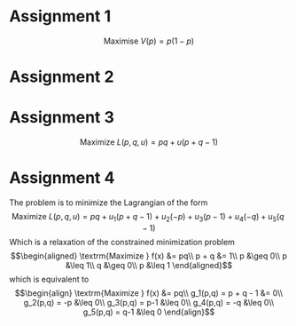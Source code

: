 # Assignment 1
$$\textrm{Maximise } V(p)=p(1-p)$$
# Assignment 2
# Assignment 3
$$\textrm{Maximize }L(p,q,u) = pq + u(p+q-1)$$
# Assignment 4
The problem is to minimize the Lagrangian of the form
$$\textrm{Maximize }L(p,q,u) = pq + u_1(p+q-1) + u_2(-p) + u_3(p-1) + u_4(-q) + u_5(q-1)$$
Which is a relaxation of the constrained minimization problem
$$\begin{aligned}
\textrm{Maximize } f(x) &= pq\\ p + q &= 1\\ p &\geq 0\\ p &\leq 1\\ q &\geq 0\\ p &\leq 1 \end{aligned}$$
which is equivalent to
$$\begin{align}
\textrm{Maximize } f(x) &= pq\\ g_1(p,q) = p + q - 1 &= 0\\ g_2(p,q) = -p  &\leq 0\\ g_3(p,q) = p-1 &\leq 0\\ g_4(p,q) = -q  &\leq 0\\ g_5(p,q) = q-1 &\leq 0 \end{align}$$